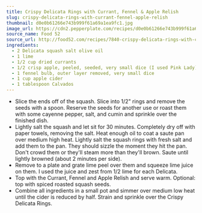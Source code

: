 ```yaml
---
title: Crispy Delicata Rings with Currant, Fennel & Apple Relish
slug: crispy-delicata-rings-with-currant-fennel-apple-relish
thumbnail: d0e0b61266e743b999f61a69a1ea9fc1.jpg
image_url: https://cdn2.pepperplate.com/recipes/d0e0b61266e743b999f61a69a1ea9fc1.jpg
source_name: Food 52
source_url: http://food52.com/recipes/7840-crispy-delicata-rings-with-currant-fennel-apple-relish
ingredients:
  - 2 Delicata squash salt olive oil
  - 1 lime
  - 1/2 cup dried currants
  - 1/2 crisp apple, peeled, seeded, very small dice (I used Pink Lady)
  - 1 fennel bulb, outer layer removed, very small dice
  - 1 cup apple cider
  - 1 tablespoon Calvados
---
```


* Slice the ends off of the squash. Slice into 1/2" rings and remove the seeds with a spoon. Reserve the seeds for another use or roast them with some cayenne pepper, salt, and cumin and sprinkle over the finished dish.
* Lightly salt the squash and let sit for 30 minutes. Completely dry off with paper towels, removing the salt. Heat enough oil to coat a saute pan over medium high heat. Lightly salt the squash rings with fresh salt and add them to the pan. They should sizzle the moment they hit the pan. Don't crowd them or they'll steam more than they'll brown. Saute until lightly browned (about 2 minutes per side).
* Remove to a plate and grate lime peel over them and squeeze lime juice on them. I used the juice and zest from 1/2 lime for each Delicata.
* Top with the Currant, Fennel and Apple Relish and serve warm. Optional: top with spiced roasted squash seeds.
* Combine all ingredients in a small pot and simmer over medium low heat until the cider is reduced by half. Strain and sprinkle over the Crispy Delicata Rings.
